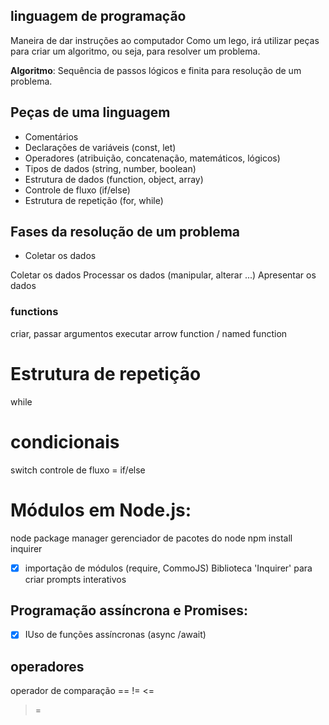 ## linguagem de programação 

Maneira de dar instruções ao computador
Como um lego, irá utilizar peças para criar um algoritmo, ou seja, para resolver um problema.

**Algoritmo**: Sequência de passos lógicos e finita para resolução de um problema.

## Peças de uma linguagem

- Comentários
- Declarações de variáveis (const, let)
- Operadores (atribuição, concatenação, matemáticos, lógicos)
- Tipos de dados (string, number, boolean)
- Estrutura de dados (function, object, array)
- Controle de fluxo (if/else)
- Estrutura de repetição (for, while)

## Fases da resolução de um problema 

- Coletar os dados

Coletar os dados
Processar os dados (manipular, alterar ...)
Apresentar os dados 

### functions 

criar, passar argumentos
executar
arrow function / named function

# Estrutura de repetição 

while

# condicionais 

switch
controle de fluxo = if/else

# Módulos em Node.js:

node package manager
gerenciador de pacotes do node
npm install inquirer 

- [x] importação de módulos (require, CommoJS)
Biblioteca 'Inquirer' para criar prompts interativos

## Programação assíncrona e Promises:

- [x] IUso de funções assíncronas (async /await)


## operadores

operador de comparação ==
!=
<=
>=